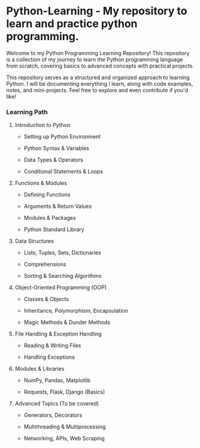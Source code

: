 # Python-Learning - My repository to learn and practice python programming. 

Welcome to my Python Programming Learning Repository! This repository is a collection of my journey to learn the Python programming language from scratch, covering basics to advanced concepts with practical projects.

This repository serves as a structured and organized approach to learning Python. I will be documenting everything I learn, along with code examples, notes, and mini-projects. Feel free to explore and even contribute if you'd like!

### Learning Path

1. Introduction to Python

   - Setting up Python Environment

   - Python Syntax & Variables

   - Data Types & Operators

   - Conditional Statements & Loops

2. Functions & Modules

   - Defining Functions

   - Arguments & Return Values

   - Modules & Packages

   - Python Standard Library

3. Data Structures

   - Lists, Tuples, Sets, Dictionaries

   - Comprehensions

   - Sorting & Searching Algorithms

4. Object-Oriented Programming (OOP)

   - Classes & Objects

   - Inheritance, Polymorphism, Encapsulation

   - Magic Methods & Dunder Methods

5. File Handling & Exception Handling

   - Reading & Writing Files

   - Handling Exceptions

6. Modules & Libraries

   - NumPy, Pandas, Matplotlib

   - Requests, Flask, Django (Basics)

7. Advanced Topics (To be covered)

   - Generators, Decorators

   - Multithreading & Multiprocessing

   - Networking, APIs, Web Scraping
